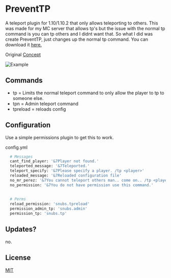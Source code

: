 # PreventTP
A teleport plugin for 1.10/1.10.2 that only allows teleporting to others.
This was made for my MC server that allows tp's but the issue with the normal tp command is you can tp others and I didnt want that.
So what I did was create PreventTP, just changes up the normal tp command. You can download it [here.](https://github.com/SnubbyOWO/PreventTP/raw/main/build/PreventTP.jar)

Original [Concept](https://www.spigotmc.org/resources/new-teleportation-1-10-15-2-bug-fixed.74606/)

![Example](https://github.com/SnubbyOWO/PreventTP/assets/87741849/9d59d523-1b3b-4947-979f-74a76a4f30cc)

## Commands

- tp <player> = Limits the normal teleport command to only allow the player to tp to someone else.
- tpn <player1> <player2> = Admin teleport command
- tpreload = reloads config

## Configuration 

Use a simple permissions plugin to get this to work. 

config.yml 
```bash
  # Messages
  cant_find_player: '&7Player not found.'
  teleported_message: '&7Teleported.'
  teleport_specify: '&7Please specify a player. /tp <player>'
  reloaded_message: '&7Reloaded configuration file'
  no_mr_perez: '&7You cannot teleport others man.. come on.. /tp <player>'
  no_permission: '&7You do not have permission use this command.'
  
  
  # Perms
  reload_permission: 'snubs.tpreload'
  permission_admin_tp: 'snubs.admin'
  permission_tp: 'snubs.tp'
```

## Updates? 
no.

## License

[MIT](https://choosealicense.com/licenses/mit/)
